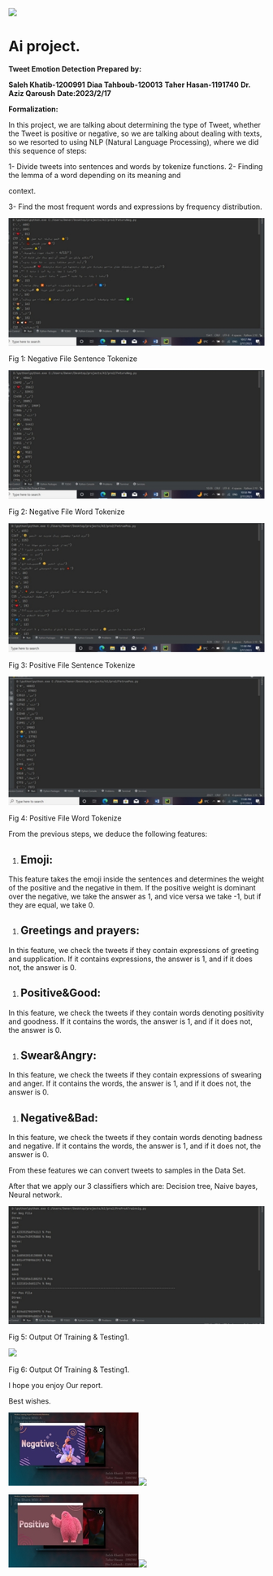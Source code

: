 ﻿![](dm/Aspose.Words.2a9480e5-3dbc-425a-a5b1-678016584616.001.png)


# **Ai project.**
**Tweet Emotion Detection Prepared by:**

**Saleh Khatib-1200991**
**Diaa Tahboub-120013**
**Taher Hasan-1191740**
**Dr. Aziz Qaroush**
**Date:2023/2/17**

**Formalization:**



In this project, we are talking about determining the type of Tweet, whether the Tweet is positive or negative, so we are talking about dealing with texts, so we resorted to using NLP (Natural Language Processing), where we did this sequence of steps:

1- Divide tweets into sentences and words by tokenize functions. 2- Finding the lemma of a word depending on its meaning and

context.

3- Find the most frequent words and expressions by frequency distribution.


![](dm/Aspose.Words.2a9480e5-3dbc-425a-a5b1-678016584616.003.jpeg)

Fig 1: Negative File Sentence Tokenize

![](dm/Aspose.Words.2a9480e5-3dbc-425a-a5b1-678016584616.004.jpeg)

Fig 2: Negative File Word Tokenize

![](dm/Aspose.Words.2a9480e5-3dbc-425a-a5b1-678016584616.005.jpeg)

Fig 3: Positive File Sentence Tokenize

![](dm/Aspose.Words.2a9480e5-3dbc-425a-a5b1-678016584616.006.jpeg)

Fig 4: Positive File Word Tokenize



From the previous steps, we deduce the following features:
1. ## **Emoji:**
This feature takes the emoji inside the sentences and determines the weight of the positive and the negative in them. If the positive weight is dominant over the negative, we take the answer as 1, and vice versa we take -1, but if they are equal, we take 0.
1. ## **Greetings and prayers:**
In this feature, we check the tweets if they contain expressions of greeting and supplication. If it contains expressions, the answer is 1, and if it does not, the answer is 0.
1. ## **Positive&Good:**
In this feature, we check the tweets if they contain words denoting positivity and goodness. If it contains the words, the answer is 1, and if it does not, the answer is 0.

1. ## **Swear&Angry:**
In this feature, we check the tweets if they contain expressions of swearing and anger. If it contains the words, the answer is 1, and if it does not, the answer is 0.
1. ## **Negative&Bad:**
In this feature, we check the tweets if they contain words denoting badness and negative. If it contains the words, the answer is 1, and if it does not, the answer is 0.


From these features we can convert tweets to samples in the Data Set.

After that we apply our 3 classifiers which are: Decision tree, Naive bayes, Neural network.

![](dm/Aspose.Words.2a9480e5-3dbc-425a-a5b1-678016584616.007.jpeg)

Fig 5: Output Of Training & Testing1.

![](Aspose.Words.2a9480e5-3dbc-425a-a5b1-678016584616.008.jpeg)

Fig 6: Output Of Training & Testing1.




I hope you enjoy Our report.

Best wishes.

![](dm/Aspose.Words.2a9480e5-3dbc-425a-a5b1-678016584616.010.jpeg)![](Aspose.Words.2a9480e5-3dbc-425a-a5b1-678016584616.011.jpeg)

![](dm/Aspose.Words.2a9480e5-3dbc-425a-a5b1-678016584616.012.jpeg)![](Aspose.Words.2a9480e5-3dbc-425a-a5b1-678016584616.013.jpeg)
